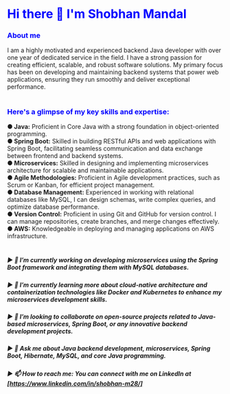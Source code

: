 # <div style="color: blue;">Hi there 👋 I'm Shobhan Mandal</div>

### <div style="color: blue;">About me</div>

I am a highly motivated and experienced backend Java developer with over one year of dedicated service in the field.
I have a strong passion for creating efficient, scalable, and robust software solutions. 
My primary focus has been on developing and maintaining backend systems that power web applications, ensuring they run smoothly and deliver exceptional performance.

#

### <div style="color: blue;">Here's a glimpse of my key skills and expertise:</div>


 **● Java:** Proficient in Core Java with a strong foundation in object-oriented programming.\
 **● Spring Boot:** Skilled in building RESTful APIs and web applications with Spring Boot, facilitating seamless communication and data exchange between frontend and backend systems.\
 **● Microservices:** Skilled in designing and implementing microservices architecture for scalable and maintainable applications.\
 **● Agile Methodologies:** Proficient in Agile development practices, such as Scrum or Kanban, for efficient project management.\
 **● Database Management:** Experienced in working with relational databases like MySQL, I can design schemas, write complex queries, and optimize database performance.\
 **● Version Control:** Proficient in using Git and GitHub for version control. I can manage repositories, create branches, and merge changes effectively.\
 **● AWS:** Knowledgeable in deploying and managing applications on AWS infrastructure.

#

##### ▶ 🔭 I’m currently working on developing microservices using the Spring Boot framework and integrating them with MySQL databases.

##### ▶ 🌱 I’m currently learning more about cloud-native architecture and containerization technologies like Docker and Kubernetes to enhance my microservices development skills.

##### ▶ 👯 I’m looking to collaborate on open-source projects related to Java-based microservices, Spring Boot, or any innovative backend development projects.

##### ▶ 💬 Ask me about Java backend development, microservices, Spring Boot, Hibernate, MySQL, and core Java programming.


##### ▶ 📫 How to reach me: You can connect with me on LinkedIn at [https://www.linkedin.com/in/shobhan-m28/]



